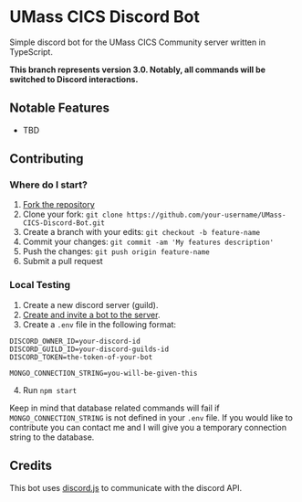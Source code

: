 # UMass CICS Discord Bot

Simple discord bot for the UMass CICS Community server written in TypeScript.

**This branch represents version 3.0. Notably, all commands will be switched to Discord interactions.**
## Notable Features
- TBD

## Contributing

### Where do I start?
1. [Fork the repository](https://github.com/daniel-melanson/UMass-CICS-Discord-Bot/fork)
2. Clone your fork: `git clone https://github.com/your-username/UMass-CICS-Discord-Bot.git`
3. Create a branch with your edits: `git checkout -b feature-name`
4. Commit your changes: `git commit -am 'My features description'`
5. Push the changes: `git push origin feature-name`
6. Submit a pull request

### Local Testing
1. Create a new discord server (guild).
2. [Create and invite a bot to the server](https://github.com/jagrosh/MusicBot/wiki/Adding-Your-Bot-To-Your-Server).
3. Create a `.env` file in the following format: 
```
DISCORD_OWNER_ID=your-discord-id
DISCORD_GUILD_ID=your-discord-guilds-id
DISCORD_TOKEN=the-token-of-your-bot

MONGO_CONNECTION_STRING=you-will-be-given-this
```
4. Run `npm start`

Keep in mind that database related commands will fail if `MONGO_CONNECTION_STRING` is not defined in your `.env` file. If you would like to contribute you can contact me and I will give you a temporary connection string to the database.

## Credits
This bot uses [discord.js](https://github.com/discordjs/discord.js) to communicate with the discord API.